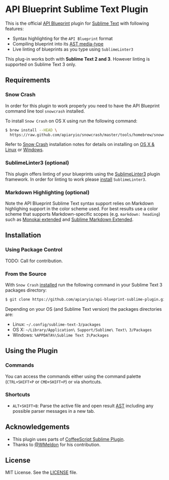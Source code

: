 # API Blueprint Sublime Text Plugin
This is the official [API Blueprint](http://apiblueprint.org/) plugin for [Sublime Text](http://www.sublimetext.com) with following features:

- Syntax highlighting for the `API Blueprint` format
- Compiling blueprint into its [AST media-type](https://github.com/apiaryio/snowcrash/wiki/API-Blueprint-AST-Media-Types)
- Live linting of blueprints as you type using `SublimeLinter3`

This plug-in works both with **Sublime Text 2 and 3**. However linting is supported on Sublime Text 3 only.

## Requirements
### Snow Crash
In order for this plugin to work properly you need to have the API Blueprint command line tool `snowcrash` installed. 

To install `Snow Crash` on OS X using run the following command: 
```sh
$ brew install --HEAD \
  https://raw.github.com/apiaryio/snowcrash/master/tools/homebrew/snowcrash.rb
```

Refer to [Snow Crash](https://github.com/apiaryio/snowcrash#install) installation notes for details on installing on [OS X & Linux](https://github.com/apiaryio/snowcrash#snow-crash-command-line-tool) or [Windows](https://github.com/apiaryio/snowcrash/wiki/Building-on-Windows).

### SublimeLinter3 (optional)
This plugin offers linting of your blueprints using the [SublimeLinter3](https://github.com/SublimeLinter/SublimeLinter3) plugin framework. In order for linting to work please [install](http://sublimelinter.readthedocs.org/en/latest/installation.html) `SublimeLinter3`.

### Markdown Highlighting (optional)
Note the API Blueprint Sublime Text syntax support relies on Markdown highlighing support in the color scheme used. For best results use a color scheme that supports Markdown-specific scopes (e.g. `markdown: heading`) such as [Monokai extended](https://github.com/jonschlinkert/sublime-monokai-extended) and [Sublime Markdown Extended](https://github.com/jonschlinkert/sublime-markdown-extended).

## Installation
### Using Package Control
TODO: Call for contribution.

### From the Source 
With `Snow Crash` [installed](#requirements) run the following command in your Sublime Text 3 packages directory:

```sh
$ git clone https://github.com/apiaryio/api-blueprint-sublime-plugin.git  "API Blueprint"
```

Depending on your OS (and Sublime Text version) the packages directories are:
+ Linux: `~/.config/sublime-text-3/packages`
+ OS X: `~/Library/Application\ Support/Sublime\ Text\ 3/Packages`
+ Windows: `%APPDATA%\Sublime Text 3\Packages`

## Using the Plugin
### Commands
You can access the commands either using the command palette (`CTRL+SHIFT+P` or `CMD+SHIFT+P`) or via shortcuts.

### Shortcuts
- `ALT+SHIFT+B`: Parse the active file and open result [AST](https://github.com/apiaryio/snowcrash/wiki/API-Blueprint-AST-Media-Types) including any possible parser messages in a new tab.

## Acknowledgements
+ This plugin uses parts of [CoffeeScript Sublime Plugin](http://xavura.github.com/CoffeeScript-Sublime-Plugin). 
+ Thanks to [@WMeldon](https://github.com/WMeldon) for his contribution. 

## License
MIT License. See the [LICENSE](LICENSE) file.
